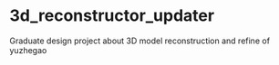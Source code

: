# 3d_reconstructor_updater
Graduate design project about 3D model reconstruction and refine of yuzhegao
